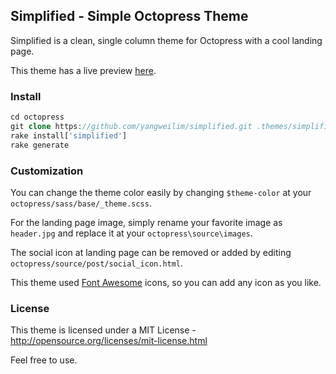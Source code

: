 ## Simplified - Simple Octopress Theme

Simplified is a clean, single column theme for Octopress with a cool landing page.

This theme has a live preview [here](http://yangweilim.com).


### Install
```php
cd octopress
git clone https://github.com/yangweilim/simplified.git .themes/simplified
rake install['simplified']
rake generate
```

### Customization
You can change the theme color easily by changing `$theme-color` at your `octopress/sass/base/_theme.scss`. <br>

For the landing page image, simply rename your favorite image as `header.jpg` and replace it at your `octopress\source\images`. <br>

The social icon at landing page can be removed or added by editing `octopress/source/post/social_icon.html`. <br>

This theme used [Font Awesome](http://fortawesome.github.io/Font-Awesome/icons/) icons, so you can add any icon as you like. 

### License
This theme is licensed under a MIT License - http://opensource.org/licenses/mit-license.html

Feel free to use.
